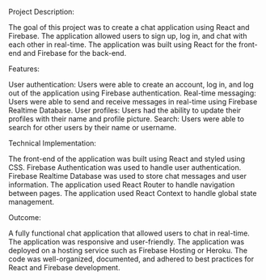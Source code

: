 Project Description:

The goal of this project was to create a chat application using React and Firebase. The application allowed users to sign up, log in, and chat with each other in real-time. The application was built using React for the front-end and Firebase for the back-end.

Features:

User authentication: Users were able to create an account, log in, and log out of the application using Firebase authentication. Real-time messaging: Users were able to send and receive messages in real-time using Firebase Realtime Database. User profiles: Users had the ability to update their profiles with their name and profile picture. Search: Users were able to search for other users by their name or username.

Technical Implementation:

The front-end of the application was built using React and styled using CSS. Firebase Authentication was used to handle user authentication. Firebase Realtime Database was used to store chat messages and user information. The application used React Router to handle navigation between pages. The application used React Context to handle global state management.

Outcome:

A fully functional chat application that allowed users to chat in real-time. The application was responsive and user-friendly. The application was deployed on a hosting service such as Firebase Hosting or Heroku. The code was well-organized, documented, and adhered to best practices for React and Firebase development.
